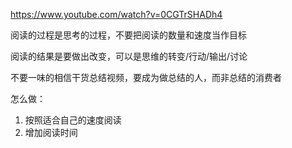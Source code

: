 https://www.youtube.com/watch?v=0CGTrSHADh4



阅读的过程是思考的过程，不要把阅读的数量和速度当作目标



阅读的结果是要做出改变，可以是思维的转变/行动/输出/讨论



不要一味的相信干货总结视频，要成为做总结的人，而非总结的消费者



怎么做：

1. 按照适合自己的速度阅读
2. 增加阅读时间